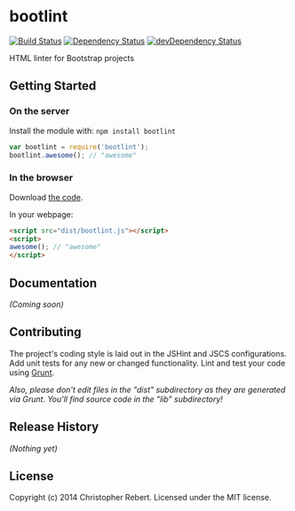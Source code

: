 # bootlint
[![Build Status](https://travis-ci.org/cvrebert/bootlint.svg?branch=master)](https://travis-ci.org/cvrebert/bootlint)
[![Dependency Status](https://david-dm.org/cvrebert/bootlint.svg)](https://david-dm.org/cvrebert/bootlint)
[![devDependency Status](https://david-dm.org/cvrebert/bootlint/dev-status.svg)](https://david-dm.org/cvrebert/bootlint#info=devDependencies)

HTML linter for Bootstrap projects

## Getting Started
### On the server
Install the module with: `npm install bootlint`

```javascript
var bootlint = require('bootlint');
bootlint.awesome(); // "awesome"
```

### In the browser
Download [the code](https://raw.github.com/cvrebert/bootlint/master/dist/bootlint.js).

In your webpage:

```html
<script src="dist/bootlint.js"></script>
<script>
awesome(); // "awesome"
</script>
```

## Documentation
_(Coming soon)_

## Contributing
The project's coding style is laid out in the JSHint and JSCS configurations. Add unit tests for any new or changed functionality. Lint and test your code using [Grunt](http://gruntjs.com/).

_Also, please don't edit files in the "dist" subdirectory as they are generated via Grunt. You'll find source code in the "lib" subdirectory!_

## Release History
_(Nothing yet)_

## License

Copyright (c) 2014 Christopher Rebert. Licensed under the MIT license.
